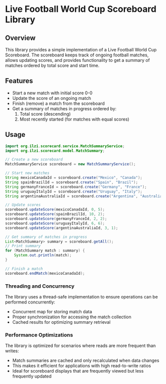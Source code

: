 # Live Football World Cup Scoreboard Library

## Overview

This library provides a simple implementation of a Live Football World Cup Scoreboard. The scoreboard keeps track of ongoing football matches, allows updating scores, and provides functionality to get a summary of matches ordered by total score and start time.

## Features

- Start a new match with initial score 0-0
- Update the score of an ongoing match
- Finish (remove) a match from the scoreboard
- Get a summary of matches in progress ordered by:
  1. Total score (descending)
  2. Most recently started (for matches with equal scores)

## Usage

```java
import org.ilzi.scorecard.service.MatchSummaryService;
import org.ilzi.scorecard.model.MatchSummary;

// Create a new scoreboard
MatchSummaryService scoreboard = new MatchSummaryService();

// Start new matches
String mexicoCanadaId = scoreboard.create("Mexico", "Canada");
String spainBrazilId = scoreboard.create("Spain", "Brazil");
String germanyFranceId = scoreboard.create("Germany", "France");
String uruguayItalyId = scoreboard.create("Uruguay", "Italy");
String argentinaAustraliaId = scoreboard.create("Argentina", "Australia");

// Update scores
scoreboard.updateScore(mexicoCanadaId, 0, 5);
scoreboard.updateScore(spainBrazilId, 10, 2);
scoreboard.updateScore(germanyFranceId, 2, 2);
scoreboard.updateScore(uruguayItalyId, 6, 6);
scoreboard.updateScore(argentinaAustraliaId, 3, 1);

// Get summary of matches in progress
List<MatchSummary> summary = scoreboard.getAll();
// Print summary
for (MatchSummary match : summary) {
    System.out.println(match);
}

// Finish a match
scoreboard.endMatch(mexicoCanadaId);
```

### Threading and Concurrency
The library uses a thread-safe implementation to ensure operations can be performed concurrently:
- Concurrent map for storing match data
- Proper synchronization for accessing the match collection
- Cached results for optimizing summary retrieval

### Performance Optimizations
The library is optimized for scenarios where reads are more frequent than writes:
- Match summaries are cached and only recalculated when data changes
- This makes it efficient for applications with high read-to-write ratios
- Ideal for scoreboard displays that are frequently viewed but less frequently updated
